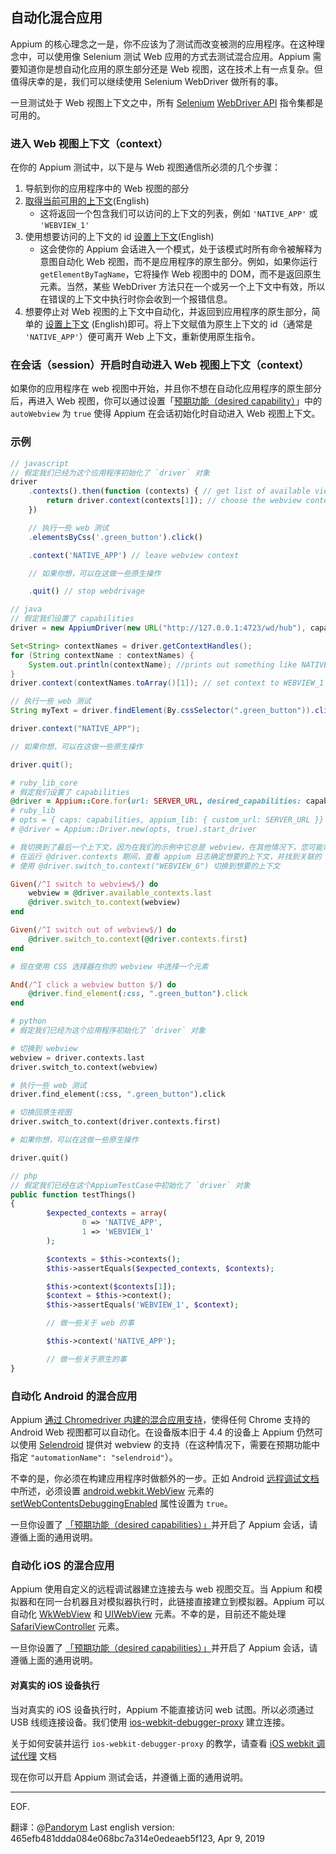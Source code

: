 ## 自动化混合应用

Appium 的核心理念之一是，你不应该为了测试而改变被测的应用程序。在这种理念中，可以使用像 Selenium 测试 Web 应用的方式去测试混合应用。Appium 需要知道你是想自动化应用的原生部分还是 Web 视图，这在技术上有一点复杂。但值得庆幸的是，我们可以继续使用 Selenium WebDriver 做所有的事。

一旦测试处于 Web 视图上下文之中，所有 [Selenium](http://www.seleniumhq.org/) [WebDriver API](http://www.seleniumhq.org/docs/03_webdriver.jsp) 指令集都是可用的。


### 进入 Web 视图上下文（context）

在你的 Appium 测试中，以下是与 Web 视图通信所必须的几个步骤：

1. 导航到你的应用程序中的 Web 视图的部分
1. [取得当前可用的上下文](/docs/en/commands/context/get-contexts.md)(English)
    * 这将返回一个包含我们可以访问的上下文的列表，例如 `'NATIVE_APP'` 或 `'WEBVIEW_1'`
1. 使用想要访问的上下文的 id [设置上下文](/docs/en/commands/context/set-context.md)(English)
    * 这会使你的 Appium 会话进入一个模式，处于该模式时所有命令被解释为意图自动化 Web 视图，而不是应用程序的原生部分。例如，如果你运行 `getElementByTagName`，它将操作 Web 视图中的 DOM，而不是返回原生元素。当然，某些 WebDriver 方法只在一个或另一个上下文中有效，所以在错误的上下文中执行时你会收到一个报错信息。
1. 想要停止对 Web 视图的上下文中自动化，并返回到应用程序的原生部分，简单的 [设置上下文](/docs/en/commands/context/set-context.md) (English)即可。将上下文赋值为原生上下文的 id（通常是 `'NATIVE_APP'`）便可离开 Web 上下文，重新使用原生指令。

### 在会话（session）开启时自动进入 Web 视图上下文（context）
如果你的应用程序在 web 视图中开始，并且你不想在自动化应用程序的原生部分后，再进入 Web 视图，你可以通过设置「[预期功能（desired capability）](/docs/en/writing-running-appium/caps.md)」中的 `autoWebview` 为 `true` 使得 Appium 在会话初始化时自动进入 Web 视图上下文。


### 示例

```javascript
// javascript
// 假定我们已经为这个应用程序初始化了 `driver` 对象
driver
    .contexts().then(function (contexts) { // get list of available views. Returns array: ["NATIVE_APP","WEBVIEW_1"]
        return driver.context(contexts[1]); // choose the webview context
    })

    // 执行一些 web 测试
    .elementsByCss('.green_button').click()

    .context('NATIVE_APP') // leave webview context

    // 如果你想，可以在这做一些原生操作

    .quit() // stop webdrivage
```

```java
// java
// 假定我们设置了 capabilities
driver = new AppiumDriver(new URL("http://127.0.0.1:4723/wd/hub"), capabilities);

Set<String> contextNames = driver.getContextHandles();
for (String contextName : contextNames) {
    System.out.println(contextName); //prints out something like NATIVE_APP \n WEBVIEW_1
}
driver.context(contextNames.toArray()[1]); // set context to WEBVIEW_1

// 执行一些 web 测试
String myText = driver.findElement(By.cssSelector(".green_button")).click();

driver.context("NATIVE_APP");

// 如果你想，可以在这做一些原生操作

driver.quit();
```

```ruby
# ruby_lib_core
# 假定我们设置了 capabilities
@driver = Appium::Core.for(url: SERVER_URL, desired_capabilities: capabilities).start_driver
# ruby_lib
# opts = { caps: capabilities, appium_lib: { custom_url: SERVER_URL }}
# @driver = Appium::Driver.new(opts, true).start_driver

# 我切换到了最后一个上下文，因为在我们的示例中它总是 webview，在其他情况下，您可能需要明确指定一个上下文
# 在运行 @driver.contexts 期间，查看 appium 日志确定想要的上下文，并找到关联的 ID
# 使用 @driver.switch_to.context("WEBVIEW_6") 切换到想要的上下文

Given(/^I switch to webview$/) do
    webview = @driver.available_contexts.last
    @driver.switch_to.context(webview)
end

Given(/^I switch out of webview$/) do
    @driver.switch_to.context(@driver.contexts.first)
end

# 现在使用 CSS 选择器在你的 webview 中选择一个元素

And(/^I click a webview button $/) do
    @driver.find_element(:css, ".green_button").click
end
```

```python
# python
# 假定我们已经为这个应用程序初始化了 `driver` 对象

# 切换到 webview
webview = driver.contexts.last
driver.switch_to.context(webview)

# 执行一些 web 测试
driver.find_element(:css, ".green_button").click

# 切换回原生视图
driver.switch_to.context(driver.contexts.first)

# 如果你想，可以在这做一些原生操作

driver.quit()
```

```php
// php
// 假定我们已经在这个AppiumTestCase中初始化了 `driver` 对象
public function testThings()
{
        $expected_contexts = array(
                0 => 'NATIVE_APP',
                1 => 'WEBVIEW_1'
        );

        $contexts = $this->contexts();
        $this->assertEquals($expected_contexts, $contexts);

        $this->context($contexts[1]);
        $context = $this->context();
        $this->assertEquals('WEBVIEW_1', $context);

        // 做一些关于 web 的事

        $this->context('NATIVE_APP');

        // 做一些关于原生的事
}
```



### 自动化 Android 的混合应用

Appium [通过 Chromedriver 内建的混合应用支持](/docs/en/writing-running-appium/web/chromedriver.md)，使得任何 Chrome 支持的 Android Web 视图都可以自动化。在设备版本旧于 4.4 的设备上 Appium 仍然可以使用 [Selendroid](http://selendroid.io/) 提供对 webview 的支持（在这种情况下，需要在预期功能中指定 `"automationName": "selendroid"`）。

不幸的是，你必须在构建应用程序时做额外的一步。正如 Android [远程调试文档](https://developers.google.com/web/tools/chrome-devtools/remote-debugging/webviews) 中所述，必须设置 [android.webkit.WebView](http://developer.android.com/reference/android/webkit/WebView.html) 元素的 [setWebContentsDebuggingEnabled](http://developer.android.com/reference/android/webkit/WebView.html#setWebContentsDebuggingEnabled(boolean)) 属性设置为 `true`。

一旦你设置了 [「预期功能（desired capabilities）」](/docs/en/writing-running-appium/caps.md)并开启了 Appium 会话，请遵循上面的通用说明。

### 自动化 iOS 的混合应用

Appium 使用自定义的远程调试器建立连接去与 web 视图交互。当 Appium 和模拟器和在同一台机器且对模拟器执行时，此链接直接建立到模拟器。Appium 可以自动化 [WkWebView](https://developer.apple.com/documentation/webkit/wkwebview) 和 [UIWebView](https://developer.apple.com/documentation/uikit/uiwebview) 元素。不幸的是，目前还不能处理 [SafariViewController](https://developer.apple.com/documentation/safariservices/sfsafariviewcontroller) 元素。

一旦你设置了 [「预期功能（desired capabilities）」](/docs/en/writing-running-appium/caps.md)并开启了 Appium 会话，请遵循上面的通用说明。

#### 对真实的 iOS 设备执行

当对真实的 iOS 设备执行时，Appium 不能直接访问 web 试图。所以必须通过 USB 线缆连接设备。我们使用 [ios-webkit-debugger-proxy](https://github.com/google/ios-webkit-debug-proxy) 建立连接。

关于如何安装并运行 `ios-webkit-debugger-proxy` 的教学，请查看 [iOS webkit 调试代理](/writing-running-appium/web/ios-webkit-debug-proxy.md) 文档

现在你可以开启 Appium 测试会话，并遵循上面的通用说明。

---
EOF.

翻译：@[Pandorym](https://github.com/Pandorym)
Last english version: 465efb481ddda084e068bc7a314e0edeaeb5f123, Apr 9, 2019
